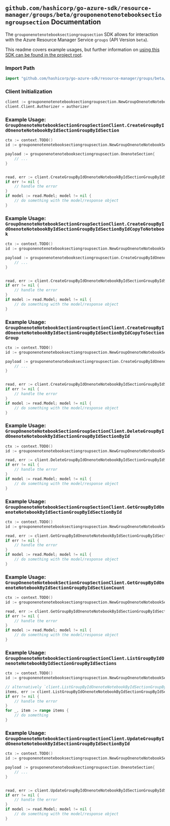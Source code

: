 
## `github.com/hashicorp/go-azure-sdk/resource-manager/groups/beta/grouponenotenotebooksectiongroupsection` Documentation

The `grouponenotenotebooksectiongroupsection` SDK allows for interaction with the Azure Resource Manager Service `groups` (API Version `beta`).

This readme covers example usages, but further information on [using this SDK can be found in the project root](https://github.com/hashicorp/go-azure-sdk/tree/main/docs).

### Import Path

```go
import "github.com/hashicorp/go-azure-sdk/resource-manager/groups/beta/grouponenotenotebooksectiongroupsection"
```


### Client Initialization

```go
client := grouponenotenotebooksectiongroupsection.NewGroupOnenoteNotebookSectionGroupSectionClientWithBaseURI("https://management.azure.com")
client.Client.Authorizer = authorizer
```


### Example Usage: `GroupOnenoteNotebookSectionGroupSectionClient.CreateGroupByIdOnenoteNotebookByIdSectionGroupByIdSection`

```go
ctx := context.TODO()
id := grouponenotenotebooksectiongroupsection.NewGroupOnenoteNotebookSectionGroupID("groupIdValue", "notebookIdValue", "sectionGroupIdValue")

payload := grouponenotenotebooksectiongroupsection.OnenoteSection{
	// ...
}


read, err := client.CreateGroupByIdOnenoteNotebookByIdSectionGroupByIdSection(ctx, id, payload)
if err != nil {
	// handle the error
}
if model := read.Model; model != nil {
	// do something with the model/response object
}
```


### Example Usage: `GroupOnenoteNotebookSectionGroupSectionClient.CreateGroupByIdOnenoteNotebookByIdSectionGroupByIdSectionByIdCopyToNotebook`

```go
ctx := context.TODO()
id := grouponenotenotebooksectiongroupsection.NewGroupOnenoteNotebookSectionGroupSectionID("groupIdValue", "notebookIdValue", "sectionGroupIdValue", "onenoteSectionIdValue")

payload := grouponenotenotebooksectiongroupsection.CreateGroupByIdOnenoteNotebookByIdSectionGroupByIdSectionByIdCopyToNotebookRequest{
	// ...
}


read, err := client.CreateGroupByIdOnenoteNotebookByIdSectionGroupByIdSectionByIdCopyToNotebook(ctx, id, payload)
if err != nil {
	// handle the error
}
if model := read.Model; model != nil {
	// do something with the model/response object
}
```


### Example Usage: `GroupOnenoteNotebookSectionGroupSectionClient.CreateGroupByIdOnenoteNotebookByIdSectionGroupByIdSectionByIdCopyToSectionGroup`

```go
ctx := context.TODO()
id := grouponenotenotebooksectiongroupsection.NewGroupOnenoteNotebookSectionGroupSectionID("groupIdValue", "notebookIdValue", "sectionGroupIdValue", "onenoteSectionIdValue")

payload := grouponenotenotebooksectiongroupsection.CreateGroupByIdOnenoteNotebookByIdSectionGroupByIdSectionByIdCopyToSectionGroupRequest{
	// ...
}


read, err := client.CreateGroupByIdOnenoteNotebookByIdSectionGroupByIdSectionByIdCopyToSectionGroup(ctx, id, payload)
if err != nil {
	// handle the error
}
if model := read.Model; model != nil {
	// do something with the model/response object
}
```


### Example Usage: `GroupOnenoteNotebookSectionGroupSectionClient.DeleteGroupByIdOnenoteNotebookByIdSectionGroupByIdSectionById`

```go
ctx := context.TODO()
id := grouponenotenotebooksectiongroupsection.NewGroupOnenoteNotebookSectionGroupSectionID("groupIdValue", "notebookIdValue", "sectionGroupIdValue", "onenoteSectionIdValue")

read, err := client.DeleteGroupByIdOnenoteNotebookByIdSectionGroupByIdSectionById(ctx, id)
if err != nil {
	// handle the error
}
if model := read.Model; model != nil {
	// do something with the model/response object
}
```


### Example Usage: `GroupOnenoteNotebookSectionGroupSectionClient.GetGroupByIdOnenoteNotebookByIdSectionGroupByIdSectionById`

```go
ctx := context.TODO()
id := grouponenotenotebooksectiongroupsection.NewGroupOnenoteNotebookSectionGroupSectionID("groupIdValue", "notebookIdValue", "sectionGroupIdValue", "onenoteSectionIdValue")

read, err := client.GetGroupByIdOnenoteNotebookByIdSectionGroupByIdSectionById(ctx, id)
if err != nil {
	// handle the error
}
if model := read.Model; model != nil {
	// do something with the model/response object
}
```


### Example Usage: `GroupOnenoteNotebookSectionGroupSectionClient.GetGroupByIdOnenoteNotebookByIdSectionGroupByIdSectionCount`

```go
ctx := context.TODO()
id := grouponenotenotebooksectiongroupsection.NewGroupOnenoteNotebookSectionGroupID("groupIdValue", "notebookIdValue", "sectionGroupIdValue")

read, err := client.GetGroupByIdOnenoteNotebookByIdSectionGroupByIdSectionCount(ctx, id)
if err != nil {
	// handle the error
}
if model := read.Model; model != nil {
	// do something with the model/response object
}
```


### Example Usage: `GroupOnenoteNotebookSectionGroupSectionClient.ListGroupByIdOnenoteNotebookByIdSectionGroupByIdSections`

```go
ctx := context.TODO()
id := grouponenotenotebooksectiongroupsection.NewGroupOnenoteNotebookSectionGroupID("groupIdValue", "notebookIdValue", "sectionGroupIdValue")

// alternatively `client.ListGroupByIdOnenoteNotebookByIdSectionGroupByIdSections(ctx, id)` can be used to do batched pagination
items, err := client.ListGroupByIdOnenoteNotebookByIdSectionGroupByIdSectionsComplete(ctx, id)
if err != nil {
	// handle the error
}
for _, item := range items {
	// do something
}
```


### Example Usage: `GroupOnenoteNotebookSectionGroupSectionClient.UpdateGroupByIdOnenoteNotebookByIdSectionGroupByIdSectionById`

```go
ctx := context.TODO()
id := grouponenotenotebooksectiongroupsection.NewGroupOnenoteNotebookSectionGroupSectionID("groupIdValue", "notebookIdValue", "sectionGroupIdValue", "onenoteSectionIdValue")

payload := grouponenotenotebooksectiongroupsection.OnenoteSection{
	// ...
}


read, err := client.UpdateGroupByIdOnenoteNotebookByIdSectionGroupByIdSectionById(ctx, id, payload)
if err != nil {
	// handle the error
}
if model := read.Model; model != nil {
	// do something with the model/response object
}
```
